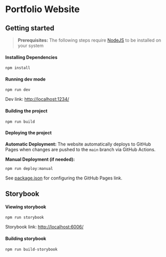 # Portfolio Website

## Getting started

> **Prerequisites:**
> The following steps require [NodeJS](https://nodejs.org/en/) to be installed on your system

#### Installing Dependencies

```shell
npm install
```

#### Running dev mode

```shell
npm run dev
```

Dev link: [http://localhost:1234/](http://localhost:1234/)

#### Building the project

```shell
npm run build
```

#### Deploying the project

**Automatic Deployment:** The website automatically deploys to GitHub Pages when changes are pushed to the `main` branch via GitHub Actions.

**Manual Deployment (if needed):**
```shell
npm run deploy:manual
```

See [package.json](package.json) for configuring the GitHub Pages link.

## Storybook

#### Viewing storybook

```shell
npm run storybook
```

Storybook link: [http://localhost:6006/](http://localhost:6006/)

#### Building storybook

```shell
npm run build-storybook
```

